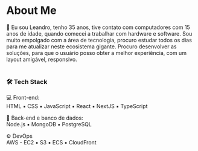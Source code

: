 # About Me </br>
🚀 Eu sou Leandro, tenho 35 anos, tive contato com computadores com 15 anos de idade, quando comecei a trabalhar com hardware e software. Sou muito empolgado com a área de tecnologia, procuro estudar todos os dias para me atualizar neste ecosistema gigante. Procuro desenvolver as soluções, para que o usuário posso obter a melhor experiência, com um layout amigável, responsivo.
</br></br>

###  🛠 Tech Stack
💻  Front-end: </br>
HTML ▪︎ CSS ▪︎ JavaScript ▪︎ React ▪︎ NextJS ▪︎ TypeScript

🔑  Back-end e banco de dados: </br>
Node.js ▪︎ MongoDB ▪︎ PostgreSQL

⚙️   DevOps </br>
AWS - EC2 ▪︎ S3 ▪︎ ECS ▪︎ CloudFront
